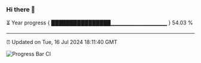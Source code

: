 ### Hi there 👋

⏳ Year progress { ████████████████▁▁▁▁▁▁▁▁▁▁▁▁▁▁ } 54.03 %

---

⏰ Updated on Tue, 16 Jul 2024 18:11:40 GMT

![Progress Bar CI](https://github.com/Shyam-Makwana/GitHub-Actions-Demo/workflows/Progress%20Bar%20CI/badge.svg)
